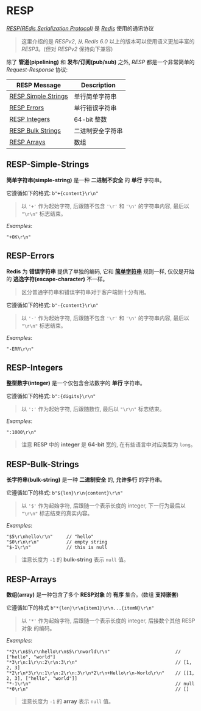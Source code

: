 # RESP

[*RESP(REdis Serialization Protocol)*](https://redis.io/docs/reference/protocol-spec) 是 [*Redis*](https://redis.io) 使用的通讯协议

> 这里介绍的是 *RESPv2*, 从 *Redis 6.0* 以上的版本可以使用语义更加丰富的 *RESP3*。(但对 *RESPv2* 保持向下兼容)

除了 **管道(pipelining)** 和 **发布/订阅(pub/sub)** 之外, *RESP* 都是一个非常简单的 *Request-Response* 协议:

| RESP Message                                | Description      |
| ------------------------------------------- | ---------------- |
| [RESP Simple Strings](#resp-simple-strings) | 单行简单字符串   |
| [RESP Errors](#resp-errors)                 | 单行错误字符串   |
| [RESP Integers](#resp-integers)             | 64-bit 整数      |
| [RESP Bulk Strings](#resp-bulk-strings)     | 二进制安全字符串 |
| [RESP Arrays](#resp-arrays)                 | 数组             |

## RESP-Simple-Strings

**简单字符串(simple-string)** 是一种 **二进制不安全** 的 **单行** 字符串。

它遵循如下的格式: `b"+{content}\r\n"`

> 以 `'+'` 作为起始字符, 后跟随不包含 `'\r'` 和 `'\n'` 的字符串内容, 最后以 `"\r\n"` 标志结束。

*Examples*:

```text
"+OK\r\n"
```

## RESP-Errors

**Redis** 为 **错误字符串** 提供了单独的编码, 它和 [**简单字符串**](#resp-simple-strings) 规则一样, 仅仅是开始的 **逃逸字符(escape-character)** 不一样。

> 区分普通字符串和错误字符串对于客户端侧十分有用。

它遵循如下的格式: `b"-{content}\r\n"`

> 以 `'-'` 作为起始字符, 后跟随不包含 `'\r'` 和 `'\n'` 的字符串内容, 最后以 `"\r\n"` 标志结束。

*Examples*:

```text
"-ERR\r\n"
```

## RESP-Integers

**整型数字(integer)** 是一个仅包含合法数字的 **单行** 字符串。

它遵循如下的格式: `b":{digits}\r\n"`

> 以 `':'` 作为起始字符, 后跟随数位, 最后以 `"\r\n"` 标志结束。

*Examples*:

```text
":1000\r\n"
```

> 注意 **RESP** 中的 **integer** 是 **64-bit** 宽的, 在有些语言中对应类型为 `long`。

## RESP-Bulk-Strings

**长字符串(bulk-string)** 是一种 **二进制安全** 的, **允许多行** 的字符串。

它遵循如下的格式: `b"${len}\r\n{content}\r\n"`

> 以 `'$'` 作为起始字符, 后跟随一个表示长度的 integer, 下一行为最后以 `"\r\n"` 标志结束的真实内容。

*Examples*:

```text
"$5\r\nhello\r\n"     // "hello"
"$0\r\n\r\n"          // empty string
"$-1\r\n"             // this is null
```

> 注意长度为 `-1` 的 **bulk-string** 表示 `null` 值。

## RESP-Arrays

**数组(array)** 是一种包含了多个 **RESP对象** 的 **有序** 集合。(数组 **支持嵌套**)

它遵循如下的格式 `b"*{len}\r\n{item1}\r\n...{itemN}\r\n"`

> 以 `'*'` 作为起始字符, 后跟随一个表示长度的 integer, 后接数个其他 RESP对象 的编码。

*Examples*:

```text
"*2\r\n$5\r\nhello\r\n$5\r\nworld\r\n"                        // ["hello", "world"]
"*3\r\n:1\r\n:2\r\n:3\r\n"                                    // [1, 2, 3]
"*2\r\n*3\r\n:1\r\n:2\r\n:3\r\n*2\r\n+Hello\r\n-World\r\n"    // [[1, 2, 3], ["hello", "world"]]
"*-1\r\n"                                                     // null
"*0\r\n"                                                      // []
```

> 注意长度为 `-1` 的 **array** 表示 `null` 值。
